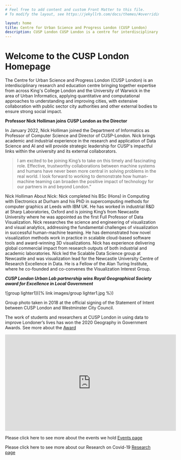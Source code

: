 ```yaml
---
# Feel free to add content and custom Front Matter to this file.
# To modify the layout, see https://jekyllrb.com/docs/themes/#overriding-theme-defaults

layout: home
title: Centre for Urban Science and Progress London (CUSP London)
description: CUSP London CUSP London is a centre for interdisciplinary research in urban science and fosters working across subject boundaries
---
```


# Welcome to the CUSP London Homepage

The Centre for Urban Science and Progress London (CUSP London) is an interdisciplinary research and education centre bringing together expertise from across King's College London and the University of Warwick in the area of Urban Informatics, applying quantitative and computational approaches to understanding and improving cities, with extensive collaboration with public sector city authorities and other external bodies to ensure strong social impact.<br>

**Professor Nick Holliman joins CUSP London as the Director**<br>

In January 2022, Nick Holliman joined the Department of Informatics as Professor of Computer Science and Director of CUSP-London. Nick brings academic and industrial experience in the research and application of Data Science and AI and will provide strategic leadership for CUSP's impactful links within the university and its external collaborators.

<blockquote>I am excited to be joining King’s to take on this timely and fascinating role. Effective, trustworthy collaborations between machine systems and humans have never been more central in solving problems in the real world. I look forward to working to demonstrate how human-machine teaming can broaden the positive impact of technology for our partners in and beyond London.”</blockquote>
Nick Holliman
About Nick:
Nick completed his BSc (Hons) in Computing with Electronics at Durham and his PhD in supercomputing methods for computer graphics at Leeds with IBM UK. 
He has worked in industrial R&D at Sharp Laboratories, Oxford and is joining King’s from Newcastle University where he was appointed as the first Full Professor of Data Visualization.
Nick researches the science and engineering of visualization and visual analytics, addressing the fundamental challenges of visualization in successful human-machine teaming. He has demonstrated how novel visualization methods work in practice in scalable cloud-based software tools and award-winning 3D visualizations. Nick has experience delivering global commercial impact from research outputs of both industrial and academic laboratories. Nick led the Scalable Data Science group at Newcastle and was visualization lead for the Newcastle University Centre of Research Excellence in Data. He is a Fellow of the Alan Turing Institute, where he co-founded and co-convenes the Visualization Interest Group. 


***CUSP London Urban Lab partnership wins Royal Geographical Society award for Excellence in Local Government***

![group lighter1]({% link images/group lighter1.jpg %})

Group photo taken in 2018 at the official signing of the Statement of Intent between CUSP London and Westminster City Council.

The work of students and researchers at CUSP London in using data to improve Londoner’s lives has won the 2020 Geography in Government Awards.
See more about the [Award](https://www.kcl.ac.uk/news/cusp-london-urban-lab-partnership-wins-royal-geographical-society-award-for-excellence-in-local-government)

<center><iframe width="560" height="315" src="https://www.youtube.com/embed/wViccZq1jLI" frameborder="0" allow="accelerometer; autoplay; encrypted-media; gyroscope; picture-in-picture" allowfullscreen="1">&nbsp;</iframe></center>

Please click here to see more about the events we hold [Events page](https://cusplondon.ac.uk/events.html)

Please click here to see more about our Research on Covid-19 [Research page](https://cusplondon.ac.uk/research.html)
